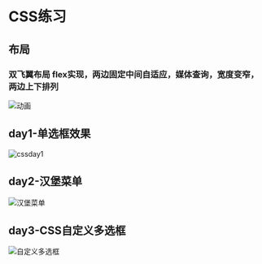 # CSS练习

## 布局

### 双飞翼布局 flex实现，两边固定中间自适应，媒体查询，宽度变窄，两边上下排列

![动画](https://wordpress-1253884057.cos.ap-beijing.myqcloud.com/typora/%E5%8A%A8%E7%94%BB.gif)



## day1-单选框效果



![cssday1](https://wordpress-1253884057.cos.ap-beijing.myqcloud.com/typora/cssday1.gif)

## day2-汉堡菜单

![汉堡菜单](https://wordpress-1253884057.cos.ap-beijing.myqcloud.com/typora/%E6%B1%89%E5%A0%A1%E8%8F%9C%E5%8D%95.gif)

## day3-CSS自定义多选框

![自定义多选框](https://wordpress-1253884057.cos.ap-beijing.myqcloud.com/typora/%E8%87%AA%E5%AE%9A%E4%B9%89%E5%A4%8D%E9%80%89%E6%A1%86.gif)
